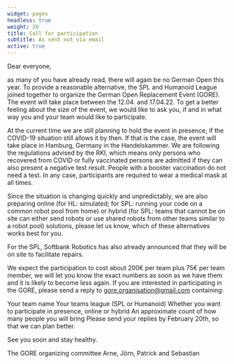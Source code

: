 ```yaml
---
widget: pages
headless: true
weight: 20
title: Call for participation
subtitle: As sent out via email
active: true
---
```


Dear everyone,

as many of you have already read, there will again be no German Open this year. To provide a reasonable alternative, the SPL and Humanoid League joined together to organize the German Open Replacement Event (GORE). The event will take place between the 12.04. and 17.04.22. To get a better feeling about the size of the event, we would like to ask you, if and in what way you and your team would like to participate.

At the current time we are still planning to hold the event in presence, if the COVID-19 situation still allows it by then. If that is the case, the event will take place in Hamburg, Germany in the Handelskammer. We are following the regulations advised by the RKI, which means only persons who recovered from COVID or fully vaccinated persons are admitted if they can also present a negative test result. People with a booster vaccination do not need a test. In any case, participants are required to wear a medical mask at all times.

Since the situation is changing quickly and unpredictably, we are also preparing online (for HL: simulated; for SPL: running your code on a common robot pool from home) or hybrid (for SPL: teams that cannot be on site can either send robots or use shared robots from other teams similar to a robot pool) solutions, please let us know, which of these alternatives works best for you.

For the SPL, Softbank Robotics has also already announced that they will be on site to facilitate repairs.

We expect the participation to cost about 200€ per team plus 75€ per team member, we will let you know the exact numbers as soon as we have them and it is likely to become less again. If you are interested in participating in the GORE, please send a reply to gore.organisation@gmail.com containing:

Your team name
Your teams league (SPL or Humanoid)
Whether you want to participate in presence, online or hybrid
An approximate count of how many people you will bring
Please send your replies by February 20th, so that we can plan better.

See you soon and stay healthy.

The GORE organizing committee Arne, Jörn, Patrick and Sebastian

